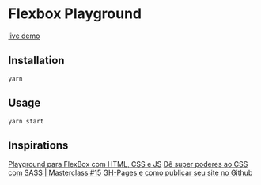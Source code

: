 # Flexbox Playground

[live demo](https://marcosoliveeira1.github.io/flexbox-playground/)

## Installation
``` 
yarn
``` 

## Usage
``` 
yarn start
``` 


## Inspirations
[Playground para FlexBox com HTML, CSS e JS](https://www.youtube.com/watch?v=20NGfLWBI5Y)
[Dê super poderes ao CSS com SASS | Masterclass #15](https://www.youtube.com/watch?v=BaI8dHUthLA)
[GH-Pages e como publicar seu site no Github](https://www.youtube.com/watch?v=qItPnwBbj2s)
